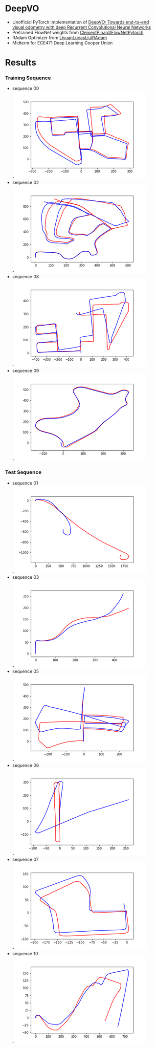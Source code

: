 # DeepVO
* Unofficial PyTorch Implementation of [DeepVO: Towards end-to-end visual odometry with deep Recurrent Convolutional Neural Networks](https://ieeexplore.ieee.org/document/7989236/)
* Pretrained FlowNet weights from [ClementPinard/FlowNetPytorch](https://github.com/ClementPinard/FlowNetPytorch)
* RAdam Optimizer from [LiyuanLucasLiu/RAdam](https://github.com/LiyuanLucasLiu/RAdam)
* Midterm for ECE471 Deep Learning Cooper Union
# Results
### Training Sequence
* sequence 00 \
-![](results/00.png)
* sequence 02 \
-![](results/02.png)
* sequence 08 \
-![](results/08.png)
* sequence 09 \
-![](results/09.png)
### Test Sequence
* sequence 01 \
-![](results/01.png)
* sequence 03 \
-![](results/03.png)
* sequence 05 \
-![](results/05.png)
* sequence 06 \
-![](results/06.png)
* sequence 07 \
-![](results/07.png)
* sequence 10 \
-![](results/10.png)
